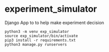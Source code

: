 # experiment_simulator
Django App to to help make experiment decision

```
python3 -m venv exp_simulator
source exp_simulator/bin/activate
pip3 install -r requirements.txt
python3 manage.py runservers
```
